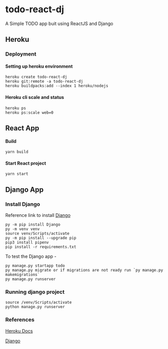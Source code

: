 # todo-react-dj

A Simple TODO app buit using ReactJS and Django

## Heroku

### Deployment

#### Setting up heroku environment

```
heroku create todo-react-dj
heroku git:remote -a todo-react-dj
heroku buildpacks:add --index 1 heroku/nodejs
```

#### Heroku cli scale and status

```
heroku ps 
heroku ps:scale web=0
```

## React App

#### Build

```
yarn build
```

#### Start React project

```
yarn start 
```

## Django App

### Install Django

Reference link to install [Django](https://docs.djangoproject.com/en/3.2/howto/windows/)

```
py -m pip install Django
py -m venv venv
source venv/Scripts/activate
py -m pip install --upgrade pip
pip3 install pipenv
pip install -r requirements.txt
```

To test the Django app -

```
py manage.py startapp todo
py manage.py migrate or if migrations are not ready run `py manage.py makemigrations`
py manage.py runserver
```
### Running django project

```
source /venv/Scripts/activate
python manage.py runserver
```


### References

[Heroku Docs](https://devcenter.heroku.com/articles/how-heroku-works)

[Django](https://docs.djangoproject.com/en/3.2/howto/windows/)